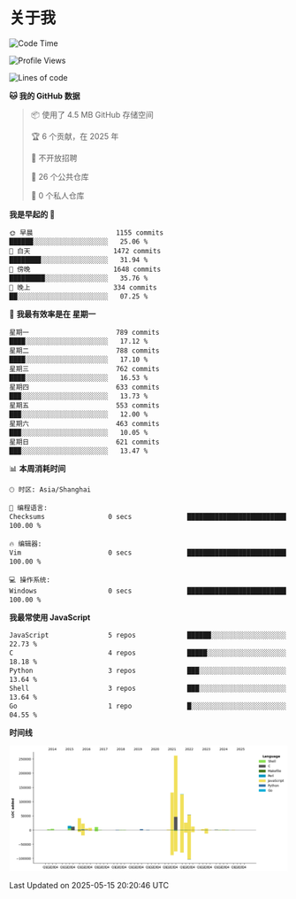 # 关于我

<!--START_SECTION:waka-->
![Code Time](http://img.shields.io/badge/Code%20Time-933%20hrs%206%20mins-blue)

![Profile Views](http://img.shields.io/badge/%E4%B8%AA%E4%BA%BA%E8%B5%84%E6%96%99%E8%A7%82%E7%9C%8B%E6%AC%A1%E6%95%B0-0-blue)

![Lines of code](https://img.shields.io/badge/%E4%BB%8E%E3%80%8CHello%20World%E3%80%8D%E8%B5%B7%E6%88%91%E5%B7%B2%E7%BB%8F%E5%86%99%E4%BA%86-746.7%20thousand%20%E8%A1%8C%E4%BB%A3%E7%A0%81-blue)

**🐱 我的 GitHub 数据** 

> 📦  使用了 4.5 MB GitHub 存储空间 
 > 
> 🏆 6 个贡献，在 2025 年
 > 
> 🚫 不开放招聘
 > 
> 📜 26 个公共仓库 
 > 
> 🔑 0 个私人仓库 
 > 
**我是早起的 🐤** 

```text
🌞 早晨                     1155 commits        ██████░░░░░░░░░░░░░░░░░░░   25.06 % 
🌆 白天                     1472 commits        ████████░░░░░░░░░░░░░░░░░   31.94 % 
🌃 傍晚                     1648 commits        █████████░░░░░░░░░░░░░░░░   35.76 % 
🌙 晚上                     334 commits         ██░░░░░░░░░░░░░░░░░░░░░░░   07.25 % 
```
📅 **我最有效率是在 星期一** 

```text
星期一                      789 commits         ████░░░░░░░░░░░░░░░░░░░░░   17.12 % 
星期二                      788 commits         ████░░░░░░░░░░░░░░░░░░░░░   17.10 % 
星期三                      762 commits         ████░░░░░░░░░░░░░░░░░░░░░   16.53 % 
星期四                      633 commits         ███░░░░░░░░░░░░░░░░░░░░░░   13.73 % 
星期五                      553 commits         ███░░░░░░░░░░░░░░░░░░░░░░   12.00 % 
星期六                      463 commits         ███░░░░░░░░░░░░░░░░░░░░░░   10.05 % 
星期日                      621 commits         ███░░░░░░░░░░░░░░░░░░░░░░   13.47 % 
```


📊 **本周消耗时间** 

```text
🕑︎ 时区: Asia/Shanghai

💬 编程语言: 
Checksums                0 secs              █████████████████████████   100.00 % 

🔥 编辑器: 
Vim                      0 secs              █████████████████████████   100.00 % 

💻 操作系统: 
Windows                  0 secs              █████████████████████████   100.00 % 
```

**我最常使用 JavaScript** 

```text
JavaScript               5 repos             ██████░░░░░░░░░░░░░░░░░░░   22.73 % 
C                        4 repos             █████░░░░░░░░░░░░░░░░░░░░   18.18 % 
Python                   3 repos             ███░░░░░░░░░░░░░░░░░░░░░░   13.64 % 
Shell                    3 repos             ███░░░░░░░░░░░░░░░░░░░░░░   13.64 % 
Go                       1 repo              █░░░░░░░░░░░░░░░░░░░░░░░░   04.55 % 
```



**时间线**

![Lines of Code chart](https://raw.githubusercontent.com/Arondight/Arondight/master/assets/bar_graph.png)


 Last Updated on 2025-05-15 20:20:46 UTC
<!--END_SECTION:waka-->
